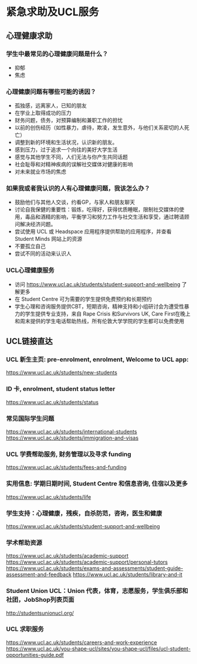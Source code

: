 # 紧急求助及UCL服务

## 心理健康求助

### 学生中最常见的心理健康问题是什么？
- 抑郁
- 焦虑

### 心理健康问题有哪些可能的诱因？
- 孤独感，远离家人，已知的朋友
- 在学业上取得成功的压力
- 财务问题，债务，对预算编制和兼职工作的担忧
- 以前的创伤经历（如性暴力，虐待，欺凌，发生意外，与他们关系密切的人死亡）
- 调整到新的环境和生活状况，认识新的朋友。
- 感到压力，过于追求一个向往的美好大学生活
- 感觉与其他学生不同，人们无法与你产生共同话题
- 社会耻辱和对精神疾病的误解社交媒体对健康的影响
- 对未来就业市场的焦虑

### 如果我或者我认识的人有心理健康问题，我该怎么办？
- 鼓励他们与其他人交谈，约看GP，与家人和朋友聊天
- 讨论自我保健的重要性：锻炼，吃得好，获得优质睡眠，限制社交媒体的使用，毒品和酒精的影响，平衡学习和努力工作与社交生活和享受，通过聘请顾问解决经济问题。
- 尝试使用 UCL 或 Headspace 应用程序提供帮助的应用程序，并查看 Student Minds 网站上的资源
- 不要孤立自己 
- 尝试不同的活动来认识人

### UCL心理健康服务
- 访问 https://www.ucl.ac.uk/students/student-support-and-wellbeing 了解更多
- 在 Student Centre 可为需要的学生提供免费预约和长期预约
- 学生心理和咨询服务提供CBT，短期咨询，精神支持和小组研讨会为遭受性暴力的学生提供专业支持，来自 Rape Crisis 和Survivors UK, Care First在晚上和周末提供的学生电话帮助热线，所有伦敦大学学院的学生都可以免费使用


## UCL链接直达

### UCL 新生主页: pre-enrolment, enrolment, Welcome to UCL app: 

https://www.ucl.ac.uk/students/new-students


### ID 卡, enrolment, student status letter

https://www.ucl.ac.uk/students/status


### 常见国际学生问题

https://www.ucl.ac.uk/students/international-students
https://www.ucl.ac.uk/students/immigration-and-visas


### UCL 学费帮助服务, 财务管理以及寻求 funding

https://www.ucl.ac.uk/students/fees-and-funding


### 实用信息: 学期日期时间, Student Centre 和信息咨询, 住宿以及更多

https://www.ucl.ac.uk/students/life


### 学生支持：心理健康，残疾，自杀防范，咨询，医生和健康

https://www.ucl.ac.uk/students/student-support-and-wellbeing


### 学术帮助资源

https://www.ucl.ac.uk/students/academic-support
https://www.ucl.ac.uk/students/academic-support/personal-tutors
https://www.ucl.ac.uk/students/exams-and-assessments/student-guide-assessment-and-feedback
https://www.ucl.ac.uk/students/library-and-it


### Student Union UCL：Union 代表，体育，志愿服务，学生俱乐部和社团，JobShop列表页面

http://studentsunionucl.org/


### UCL 求职服务

https://www.ucl.ac.uk/students/careers-and-work-experience
https://www.ucl.ac.uk/you-shape-ucl/sites/you-shape-ucl/files/ucl-student-opportunities-guide.pdf